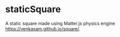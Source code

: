 # staticSquare
A static square made using Matter.js physics engine
 https://venkasam.github.io/square/.
